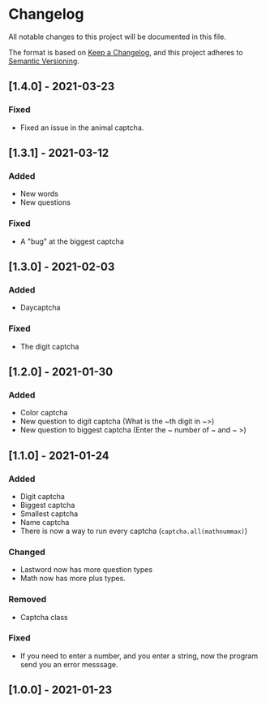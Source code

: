 # Changelog
All notable changes to this project will be documented in this file.

The format is based on [Keep a Changelog](https://keepachangelog.com/en/1.0.0/),
and this project adheres to [Semantic Versioning](https://semver.org/spec/v2.0.0.html).

## [1.4.0] - 2021-03-23
### Fixed
- Fixed an issue in the animal captcha.

## [1.3.1] - 2021-03-12
### Added
- New words
- New questions
### Fixed
- A "bug" at the biggest captcha

## [1.3.0] - 2021-02-03
### Added
- Daycaptcha
### Fixed
- The digit captcha

## [1.2.0] - 2021-01-30
### Added
- Color captcha
- New question to digit captcha (What is the ~th digit in ~>)
- New question to biggest captcha (Enter the ~ number of ~ and ~ >)

## [1.1.0] - 2021-01-24
### Added
- Digit captcha
- Biggest captcha
- Smallest captcha
- Name captcha
- There is now a way to run every captcha (`captcha.all(mathnummax)`)
### Changed
- Lastword now has more question types
- Math now has more plus types.
### Removed
- Captcha class
### Fixed
- If you need to enter a number, and you enter a string, now the program send you an error messsage.

## [1.0.0] - 2021-01-23

